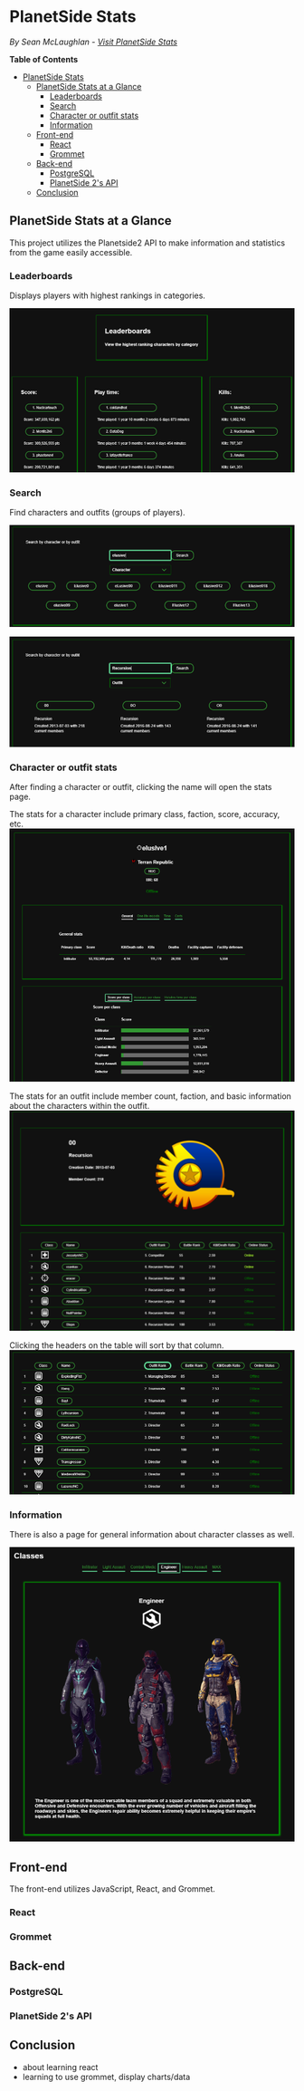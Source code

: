 # PlanetSide Stats
*By Sean McLaughlan - [Visit PlanetSide Stats](https://psstats.herokuapp.com/)*

**Table of Contents**
- [PlanetSide Stats](#planetside-stats)
  - [PlanetSide Stats at a Glance](#planetside-stats-at-a-glance)
    - [Leaderboards](#leaderboards)
    - [Search](#search)
    - [Character or outfit stats](#character-or-outfit-stats)
    - [Information](#information)
  - [Front-end](#front-end)
    - [React](#react)
    - [Grommet](#grommet)
  - [Back-end](#back-end)
    - [PostgreSQL](#postgresql)
    - [PlanetSide 2's API](#planetside-2s-api)
  - [Conclusion](#conclusion)

## PlanetSide Stats at a Glance

This project utilizes the Planetside2 API to make information and statistics from the game easily accessible.

### Leaderboards

Displays players with highest rankings in categories.

![](documentation/images/leaderboard.png)

### Search

Find characters and outfits (groups of players).

![](documentation/images/searchcharacter.png)

![](documentation/images/searchoutfit.png)

### Character or outfit stats

After finding a character or outfit, clicking the name will open the stats page.

The stats for a character include primary class, faction, score, accuracy, etc.
![](documentation/images/statsplayer.png)

The stats for an outfit include member count, faction, and basic information about the characters within the outfit.
![](documentation/images/statsoutfit.png)

Clicking the headers on the table will sort by that column.
![](documentation/images/statsoutfitsort.png)

### Information

There is also a page for general information about character classes as well.

![](documentation/images/infoclasses.png)

<!-- * [Feature list](https://github.com/smclaughlan/psstats/blob/master/documentation/feature-list/features.md)
* [Components](https://github.com/smclaughlan/psstats/blob/master/documentation/feature-packet/components.md) -->

## Front-end
The front-end utilizes JavaScript, React, and Grommet.

### React

### Grommet

## Back-end

### PostgreSQL

### PlanetSide 2's API


## Conclusion

- about learning react
- learning to use grommet, display charts/data
